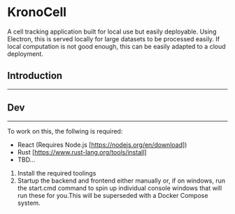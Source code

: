 # KronoCell

A cell tracking application built for local use but easily deployable. Using Electron, this is served locally for large datasets to be processed easily. If local computation is not good enough, this can be easily adapted to a cloud deployment.


## Introduction

---

## Dev

---
To work on this, the follwing is required:
- React (Requires Node.js [https://nodejs.org/en/download])
- Rust [https://www.rust-lang.org/tools/install]
- TBD...

1) Install the required toolings
2) Startup the backend and frontend either manually or, if on windows, run the start.cmd command to spin up individual console windows that will run these for you.This will be superseded with a Docker Compose system.
